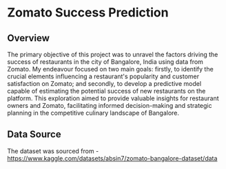 # Zomato Success Prediction
## Overview
The primary objective of this project was to unravel the factors driving the success of restaurants in the city of Bangalore, India using data from Zomato. My endeavour focused on two main goals: firstly, to identify the crucial elements influencing a restaurant's popularity and customer satisfaction on Zomato; and secondly, to develop a predictive model capable of estimating the potential success of new restaurants on the platform. This exploration aimed to provide valuable insights for restaurant owners and Zomato, facilitating informed decision-making and strategic planning in the competitive culinary landscape of Bangalore.
## Data Source
The dataset was sourced from -
https://www.kaggle.com/datasets/absin7/zomato-bangalore-dataset/data
